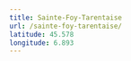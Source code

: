 ```yaml
---
title: Sainte-Foy-Tarentaise
url: /sainte-foy-tarentaise/
latitude: 45.578
longitude: 6.893
---
```

